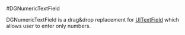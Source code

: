 #DGNumericTextField 

DGNumericTextField is a drag&drop replacement for [UITextField](http://developer.apple.com/library/ios/#documentation/uikit/reference/UITextField_Class/Reference/UITextField.html) which allows user to enter only numbers. 